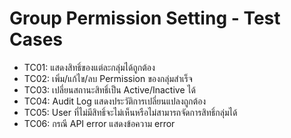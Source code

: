 # Group Permission Setting - Test Cases

- TC01: แสดงสิทธิ์ของแต่ละกลุ่มได้ถูกต้อง
- TC02: เพิ่ม/แก้ไข/ลบ Permission ของกลุ่มสำเร็จ
- TC03: เปลี่ยนสถานะสิทธิ์เป็น Active/Inactive ได้
- TC04: Audit Log แสดงประวัติการเปลี่ยนแปลงถูกต้อง
- TC05: User ที่ไม่มีสิทธิ์จะไม่เห็นหรือไม่สามารถจัดการสิทธิ์กลุ่มได้
- TC06: กรณี API error แสดงข้อความ error